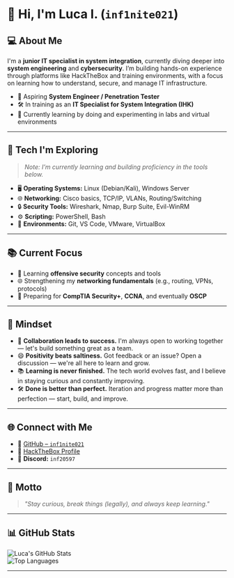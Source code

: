 # 👋 Hi, I'm Luca I. (`inf1nite021`)

## 💻 About Me

I'm a **junior IT specialist in system integration**, currently diving deeper into **system engineering** and **cybersecurity**. I’m building hands-on experience through platforms like HackTheBox and training environments, with a focus on learning how to understand, secure, and manage IT infrastructure.

- 🎯 Aspiring **System Engineer / Penetration Tester**
- 🛠️ In training as an **IT Specialist for System Integration (IHK)**
- 🌱 Currently learning by doing and experimenting in labs and virtual environments

---

## 🧰 Tech I'm Exploring

> *Note: I’m currently learning and building proficiency in the tools below.*

- 🖥️ **Operating Systems:** Linux (Debian/Kali), Windows Server  
- 🌐 **Networking:** Cisco basics, TCP/IP, VLANs, Routing/Switching  
- 🔒 **Security Tools:** Wireshark, Nmap, Burp Suite, Evil-WinRM  
- ⚙️ **Scripting:** PowerShell, Bash  
- 💾 **Environments:** Git, VS Code, VMware, VirtualBox  

---

## 📚 Current Focus

- 🔐 Learning **offensive security** concepts and tools  
- 🌐 Strengthening my **networking fundamentals** (e.g., routing, VPNs, protocols)  
- 🎯 Preparing for **CompTIA Security+**, **CCNA**, and eventually **OSCP**  

---

## 🧠 Mindset

- 🤝 **Collaboration leads to success.** I'm always open to working together — let's build something great as a team.
- 😄 **Positivity beats saltiness.** Got feedback or an issue? Open a discussion — we're all here to learn and grow.
- 📚 **Learning is never finished.** The tech world evolves fast, and I believe in staying curious and constantly improving.
- 🛠️ **Done is better than perfect.** Iteration and progress matter more than perfection — start, build, and improve.

---

## 🌐 Connect with Me

- 🔗 [GitHub – `inf1nite021`](https://github.com/inf1nite021?tab=repositories)  
- 🧠 [HackTheBox Profile](https://app.hackthebox.com/profile/359309)  
- 💬 **Discord:** `inf20597`

---

## 📌 Motto

> _"Stay curious, break things (legally), and always keep learning."_

---

## 📊 GitHub Stats

![Luca's GitHub Stats](https://github-readme-stats.vercel.app/api?username=inf1nite021&show_icons=true&theme=tokyonight)  
![Top Languages](https://github-readme-stats.vercel.app/api/top-langs/?username=inf1nite021&layout=compact&theme=tokyonight)

---
